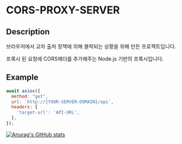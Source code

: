 # CORS-PROXY-SERVER

## Description
브라우저에서 교차 출처 정책에 의해 블락되는 상황을 위해 만든 프로젝트입니다.

프록시 된 요청에 CORS헤더를 추가해주는 Node.js 기반의 프록시입니다.

## Example
```javascript
await axios({
  method: "get",
  url: `http://{YOUR-SERVER-DOMAIN}/api`,
  headers: {
    'target-url': 'API-URL',
  },
});
```


[![Anurag's GitHub stats](https://github-readme-stats.vercel.app/api?username=anuraghazra)](https://github.com/anuraghazra/github-readme-stats)
